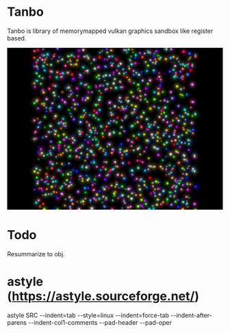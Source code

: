 # Tanbo
Tanbo is library of memorymapped vulkan graphics sandbox like register based.

![Tanbo sample](./image/top.png)

# Todo
Resummarize to obj.

# astyle (https://astyle.sourceforge.net/)
astyle SRC --indent=tab --style=linux --indent=force-tab --indent-after-parens --indent-col1-comments --pad-header --pad-oper 

